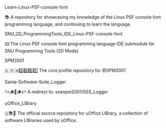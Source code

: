 
Learn-Linux-PSF-console-font

📚️ A repository for showcasing my knowledge of the Linux PSF console font programming language, and continuing to learn the language. 

SNU_2D_ProgrammingTools_IDE_Linux-PSF-console-font

⌨️ The Linux PSF console font programming language IDE submodule for SNU Programming Tools (2D Mode)

SPM2001

🇸.🇵.🇲2️⃣️0️⃣️0️⃣️1️⃣️ The core profile repository for @SPM2001

Santa-Software-Suite_Logger

↪️🪵️🎅️🪵️↩️ A redirect to: seanpm2001/SSS_Logger 

uOffice_LIBrary

🇺📚️💾️ The official source repository for uOffice LIBrary, a collection of software LIBraries used by uOffice.

